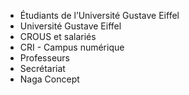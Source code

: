 - Étudiants de l’Université Gustave Eiffel 
- Université Gustave Eiffel 
- CROUS et salariés 
- CRI - Campus numérique
- Professeurs 
- Secrétariat 
- Naga Concept
